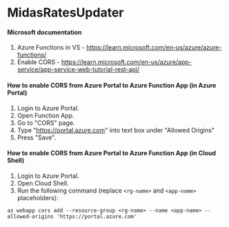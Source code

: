# MidasRatesUpdater

#### Microsoft documentation

1. Azure Functions in VS - https://learn.microsoft.com/en-us/azure/azure-functions/
1. Enable CORS - https://learn.microsoft.com/en-us/azure/app-service/app-service-web-tutorial-rest-api/

#### How to enable CORS from Azure Portal to Azure Function App (in Azure Portal)

1. Login to Azure Portal.
2. Open Function App.
3. Go to "CORS" page.
4. Type "https://portal.azure.com" into text box under "Allowed Origins"
5. Press "Save".

#### How to enable CORS from Azure Portal to Azure Function App (in Cloud Shell)

1. Login to Azure Portal.
2. Open Cloud Shell.
3. Run the following command (replace `<rg-name>` and `<app-name>` placeholders):
   
```PowehShell
az webapp cors add --resource-group <rg-name> --name <app-name> --allowed-origins 'https://portal.azure.com'
```
